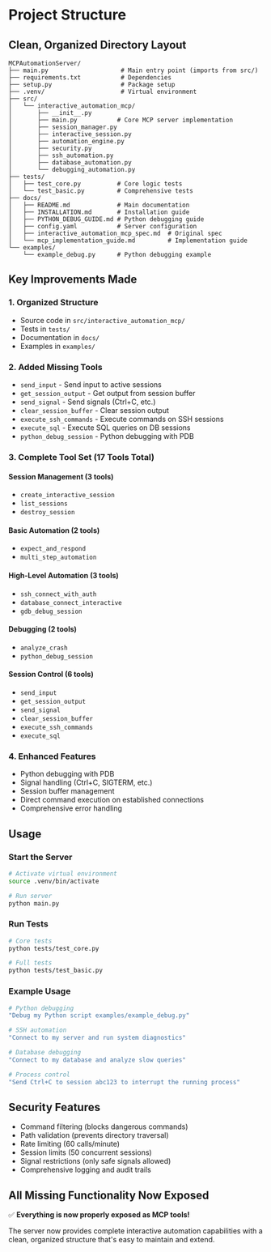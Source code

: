 # Project Structure

## Clean, Organized Directory Layout

```
MCPAutomationServer/
├── main.py                    # Main entry point (imports from src/)
├── requirements.txt           # Dependencies
├── setup.py                   # Package setup
├── .venv/                     # Virtual environment
├── src/
│   └── interactive_automation_mcp/
│       ├── __init__.py
│       ├── main.py           # Core MCP server implementation
│       ├── session_manager.py
│       ├── interactive_session.py
│       ├── automation_engine.py
│       ├── security.py
│       ├── ssh_automation.py
│       ├── database_automation.py
│       └── debugging_automation.py
├── tests/
│   ├── test_core.py          # Core logic tests
│   └── test_basic.py         # Comprehensive tests
├── docs/
│   ├── README.md             # Main documentation
│   ├── INSTALLATION.md       # Installation guide
│   ├── PYTHON_DEBUG_GUIDE.md # Python debugging guide
│   ├── config.yaml           # Server configuration
│   ├── interactive_automation_mcp_spec.md  # Original spec
│   └── mcp_implementation_guide.md         # Implementation guide
└── examples/
    └── example_debug.py      # Python debugging example
```

## Key Improvements Made

### 1. **Organized Structure**
- Source code in `src/interactive_automation_mcp/`
- Tests in `tests/`
- Documentation in `docs/`
- Examples in `examples/`

### 2. **Added Missing Tools**
- `send_input` - Send input to active sessions
- `get_session_output` - Get output from session buffer
- `send_signal` - Send signals (Ctrl+C, etc.)
- `clear_session_buffer` - Clear session output
- `execute_ssh_commands` - Execute commands on SSH sessions
- `execute_sql` - Execute SQL queries on DB sessions
- `python_debug_session` - Python debugging with PDB

### 3. **Complete Tool Set (17 Tools Total)**

#### Session Management (3 tools)
- `create_interactive_session`
- `list_sessions`
- `destroy_session`

#### Basic Automation (2 tools)
- `expect_and_respond`
- `multi_step_automation`

#### High-Level Automation (3 tools)
- `ssh_connect_with_auth`
- `database_connect_interactive`
- `gdb_debug_session`

#### Debugging (2 tools)
- `analyze_crash`
- `python_debug_session`

#### Session Control (6 tools)
- `send_input`
- `get_session_output`
- `send_signal`
- `clear_session_buffer`
- `execute_ssh_commands`
- `execute_sql`

### 4. **Enhanced Features**
- Python debugging with PDB
- Signal handling (Ctrl+C, SIGTERM, etc.)
- Session buffer management
- Direct command execution on established connections
- Comprehensive error handling

## Usage

### Start the Server
```bash
# Activate virtual environment
source .venv/bin/activate

# Run server
python main.py
```

### Run Tests
```bash
# Core tests
python tests/test_core.py

# Full tests
python tests/test_basic.py
```

### Example Usage
```bash
# Python debugging
"Debug my Python script examples/example_debug.py"

# SSH automation
"Connect to my server and run system diagnostics"

# Database debugging
"Connect to my database and analyze slow queries"

# Process control
"Send Ctrl+C to session abc123 to interrupt the running process"
```

## Security Features

- Command filtering (blocks dangerous commands)
- Path validation (prevents directory traversal)
- Rate limiting (60 calls/minute)
- Session limits (50 concurrent sessions)
- Signal restrictions (only safe signals allowed)
- Comprehensive logging and audit trails

## All Missing Functionality Now Exposed

✅ **Everything is now properly exposed as MCP tools!**

The server now provides complete interactive automation capabilities with a clean, organized structure that's easy to maintain and extend.